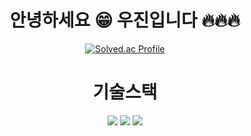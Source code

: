 <div align="center">

# 안녕하세요 😁 우진입니다 🔥🔥🔥

[![Solved.ac Profile](http://mazassumnida.wtf/api/generate_badge?boj=karinarang)](https://solved.ac/karinarang)

# 기술스택
<img src="https://img.shields.io/badge/HTML-E34F26?style=for-the-badge&logo=HTML5&logoColor=white">
<img src="https://img.shields.io/badge/javascript-F7DF1E?style=for-the-badge&logo=javascript&logoColor=white">
<img src="https://img.shields.io/badge/typescript-3178C6?style=for-the-badge&logo=typescript&logoColor=white">





</div>

